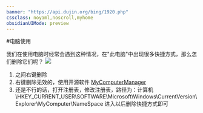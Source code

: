 ```yaml
---
banner: "https://api.dujin.org/bing/1920.php"
cssclass: noyaml,noscroll,myhome
obsidianUIMode: preview
---
```


#电脑使用 

我们在使用电脑时经常会遇到这种情况，在"此电脑"中出现很多快捷方式，那么怎们删除它们呢？
![](https://obsidian-picture.oss-cn-qingdao.aliyuncs.com/my-img/删除此电脑中的快捷方式.png)

1. 之间右键删除
2. 右键删除无效的，使用开源软件 [MyComputerManager](https://github.com/1357310795/MyComputerManager)
3. 还是不行的话，打开注册表，修改注册表，路径为：计算机\HKEY_CURRENT_USER\SOFTWARE\Microsoft\Windows\CurrentVersion\Explorer\MyComputer\NameSpace
进入以后删除快捷方式即可

